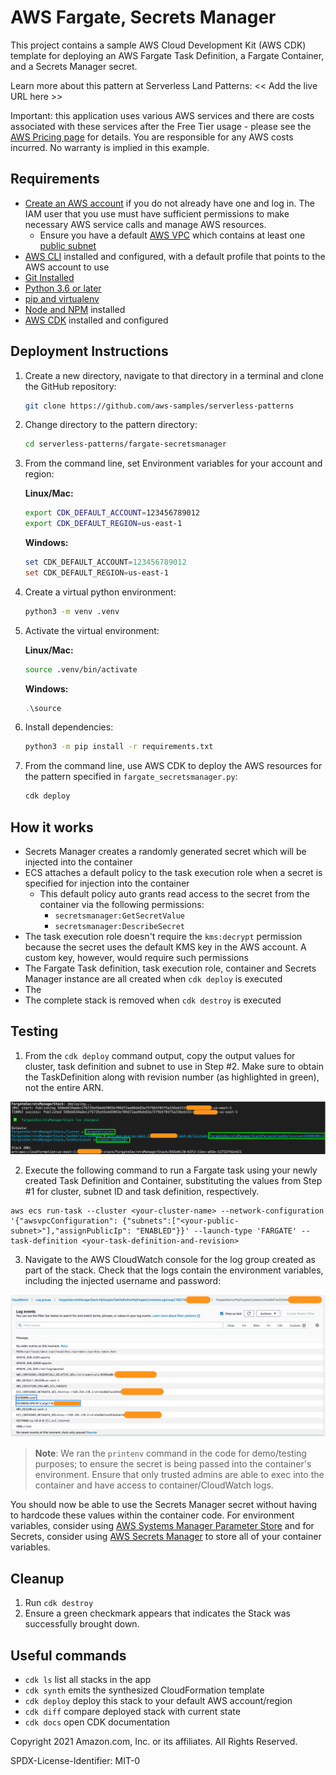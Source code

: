 # AWS  Fargate, Secrets Manager

This project contains a sample AWS Cloud Development Kit (AWS CDK) template for deploying an AWS Fargate Task Definition, a Fargate Container, and a Secrets Manager secret.

Learn more about this pattern at Serverless Land Patterns: << Add the live URL here >>

Important: this application uses various AWS services and there are costs associated with these services after the Free Tier usage - please see the [AWS Pricing page](https://aws.amazon.com/pricing/) for details. You are responsible for any AWS costs incurred. No warranty is implied in this example.


## Requirements

- [Create an AWS account](https://portal.aws.amazon.com/gp/aws/developer/registration/index.html) if you do not already have one and log in. The IAM user that you use must have sufficient permissions to make necessary AWS service calls and manage AWS resources.
  - Ensure you have a default [AWS VPC](https://docs.aws.amazon.com/vpc/latest/userguide/vpc-getting-started.html) which contains at least one [public subnet](https://docs.aws.amazon.com/vpc/latest/userguide/VPC_Scenario2.html)
- [AWS CLI](https://docs.aws.amazon.com/cli/latest/userguide/install-cliv2.html) installed and configured, with a default profile that points to the AWS account to use
- [Git Installed](https://git-scm.com/book/en/v2/Getting-Started-Installing-Git)
- [Python 3.6 or later](https://www.python.org/downloads/)
- [pip and virtualenv](https://docs.aws.amazon.com/cdk/latest/guide/work-with-cdk-python.html#python-prerequisites)
- [Node and NPM](https://nodejs.org/en/download/) installed
- [AWS CDK](https://docs.aws.amazon.com/cdk/latest/guide/cli.html) installed and configured

## Deployment Instructions

1. Create a new directory, navigate to that directory in a terminal and clone the GitHub repository:
   ```bash
   git clone https://github.com/aws-samples/serverless-patterns
   ```
2. Change directory to the pattern directory:
   ```bash
   cd serverless-patterns/fargate-secretsmanager

3. From the command line, set Environment variables for your account and region:
   
   **Linux/Mac:**
    ```bash
    export CDK_DEFAULT_ACCOUNT=123456789012
    export CDK_DEFAULT_REGION=us-east-1
    ```
   **Windows:**
   ```powershell
   set CDK_DEFAULT_ACCOUNT=123456789012
   set CDK_DEFAULT_REGION=us-east-1
   ```
4. Create a virtual python environment:
   ```bash
   python3 -m venv .venv
   ```
5. Activate the virtual environment:
   
   **Linux/Mac:** 
   ```bash
   source .venv/bin/activate
    ```
   
   **Windows:**
   ```powershell
   .\source
   ```
6. Install dependencies:
   ```bash
   python3 -m pip install -r requirements.txt
   ```

7. From the command line, use AWS CDK to deploy the AWS resources for the pattern specified in `fargate_secretsmanager.py`:
   ```bash
   cdk deploy
   ```

## How it works

- Secrets Manager creates a randomly generated secret which will be injected into the container
- ECS attaches a default policy to the task execution role when a secret is specified for injection into the container
  - This default policy auto grants read access to the secret from the container via the following permissions:
     - `secretsmanager:GetSecretValue`
     - `secretsmanager:DescribeSecret`
- The task execution role doesn't require the `kms:decrypt` permission because the secret uses the default KMS key in the AWS account. A custom key, however, would require such permissions
- The Fargate Task definition, task execution role, container and Secrets Manager instance are all created when `cdk deploy` is executed
- The 
- The complete stack is removed when `cdk destroy` is executed


## Testing

1. From the `cdk deploy` command output, copy the output values for cluster, task definition and subnet to use in Step #2. Make sure to obtain the TaskDefinition along with revision number (as highlighted in green), not the entire ARN.

![image](images/CDKOutputs.png)

2. Execute the following command to run a Fargate task using your newly created Task Definition and Container, substituting the values from Step #1 for cluster, subnet ID and task definition, respectively.

```
aws ecs run-task --cluster <your-cluster-name> --network-configuration '{"awsvpcConfiguration": {"subnets":["<your-public-subnet>"],"assignPublicIp": "ENABLED"}}' --launch-type 'FARGATE' --task-definition <your-task-definition-and-revision>
```

3. Navigate to the AWS CloudWatch console for the log group created as part of the stack. Check that the logs contain the environment variables, including the injected username and password:

![image](images/FargateTaskLogs.png)


> **Note**: We ran the `printenv` command in the code for demo/testing purposes; to ensure the secret is being passed into the container's environment. Ensure that only trusted admins are able to exec into the container and have access to container/CloudWatch logs.


You should now be able to use the Secrets Manager secret without having to hardcode these values within the container code. For environment variables, consider using [AWS Systems Manager Parameter Store](https://docs.aws.amazon.com/systems-manager/latest/userguide/systems-manager-parameter-store.html) and for Secrets, consider using [AWS Secrets Manager](https://docs.aws.amazon.com/secretsmanager/latest/userguide/intro.html) to store all of your container variables.


## Cleanup 
1. Run ```cdk destroy```
2. Ensure a green checkmark appears that indicates the Stack was successfully brought down.

## Useful commands

 * `cdk ls`          list all stacks in the app
 * `cdk synth`       emits the synthesized CloudFormation template
 * `cdk deploy`      deploy this stack to your default AWS account/region
 * `cdk diff`        compare deployed stack with current state
 * `cdk docs`        open CDK documentation


Copyright 2021 Amazon.com, Inc. or its affiliates. All Rights Reserved.

SPDX-License-Identifier: MIT-0

